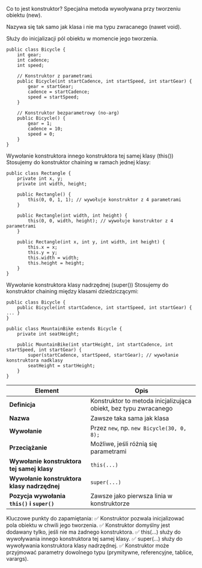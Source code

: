 Co to jest konstruktor?
Specjalna metoda wywoływana przy tworzeniu obiektu (new).

Nazywa się tak samo jak klasa i nie ma typu zwracanego (nawet void).

Służy do inicjalizacji pól obiektu w momencie jego tworzenia.

```
public class Bicycle {
    int gear;
    int cadence;
    int speed;

    // Konstruktor z parametrami
    public Bicycle(int startCadence, int startSpeed, int startGear) {
        gear = startGear;
        cadence = startCadence;
        speed = startSpeed;
    }

    // Konstruktor bezparametrowy (no-arg)
    public Bicycle() {
        gear = 1;
        cadence = 10;
        speed = 0;
    }
}
```
Wywołanie konstruktora innego konstruktora tej samej klasy (this())
Stosujemy do konstruktor chaining w ramach jednej klasy:
```
public class Rectangle {
    private int x, y;
    private int width, height;

    public Rectangle() {
        this(0, 0, 1, 1); // wywołuje konstruktor z 4 parametrami
    }

    public Rectangle(int width, int height) {
        this(0, 0, width, height); // wywołuje konstruktor z 4 parametrami
    }

    public Rectangle(int x, int y, int width, int height) {
        this.x = x;
        this.y = y;
        this.width = width;
        this.height = height;
    }
}
```
Wywołanie konstruktora klasy nadrzędnej (super())
Stosujemy do konstruktor chaining między klasami dziedziczącymi:
```
public class Bicycle {
    public Bicycle(int startCadence, int startSpeed, int startGear) { ... }
}

public class MountainBike extends Bicycle {
    private int seatHeight;

    public MountainBike(int startHeight, int startCadence, int startSpeed, int startGear) {
        super(startCadence, startSpeed, startGear); // wywołanie konstruktora nadklasy
        seatHeight = startHeight;
    }
}
```
| Element                                     | Opis                                                             |
| ------------------------------------------- | ---------------------------------------------------------------- |
| **Definicja**                               | Konstruktor to metoda inicjalizująca obiekt, bez typu zwracanego |
| **Nazwa**                                   | Zawsze taka sama jak klasa                                       |
| **Wywołanie**                               | Przez `new`, np. `new Bicycle(30, 0, 8);`                        |
| **Przeciążanie**                            | Możliwe, jeśli różnią się parametrami                            |
| **Wywołanie konstruktora tej samej klasy**  | `this(...)`                                                      |
| **Wywołanie konstruktora klasy nadrzędnej** | `super(...)`                                                     |
| **Pozycja wywołania `this()` i `super()`**  | Zawsze jako pierwsza linia w konstruktorze                       |

Kluczowe punkty do zapamiętania:
✅ Konstruktor pozwala inicjalizować pola obiektu w chwili jego tworzenia.
✅ Konstruktor domyślny jest dodawany tylko, jeśli nie ma żadnego konstruktora.
✅ this(...) służy do wywoływania innego konstruktora tej samej klasy.
✅ super(...) służy do wywoływania konstruktora klasy nadrzędnej.
✅ Konstruktor może przyjmować parametry dowolnego typu (prymitywne, referencyjne, tablice, varargs).
